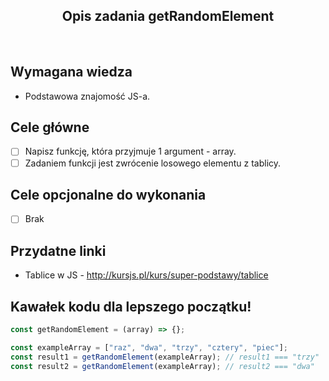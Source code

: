<h2 align="center">Opis zadania getRandomElement</h2>

<br>

## Wymagana wiedza

- Podstawowa znajomość JS-a.

## Cele główne

- [ ] Napisz funkcję, która przyjmuje 1 argument - array.
- [ ] Zadaniem funkcji jest zwrócenie losowego elementu z tablicy.

## Cele opcjonalne do wykonania

- [ ] Brak

## Przydatne linki

- Tablice w JS - http://kursjs.pl/kurs/super-podstawy/tablice

## Kawałek kodu dla lepszego początku!

```javascript
const getRandomElement = (array) => {};

const exampleArray = ["raz", "dwa", "trzy", "cztery", "piec"];
const result1 = getRandomElement(exampleArray); // result1 === "trzy"
const result2 = getRandomElement(exampleArray); // result2 === "dwa"
```
